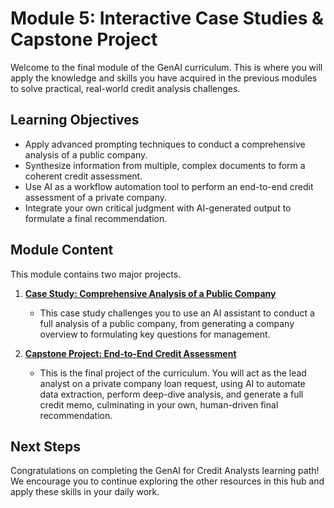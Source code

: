 # Module 5: Interactive Case Studies & Capstone Project

Welcome to the final module of the GenAI curriculum. This is where you will apply the knowledge and skills you have acquired in the previous modules to solve practical, real-world credit analysis challenges.

## Learning Objectives
- Apply advanced prompting techniques to conduct a comprehensive analysis of a public company.
- Synthesize information from multiple, complex documents to form a coherent credit assessment.
- Use AI as a workflow automation tool to perform an end-to-end credit assessment of a private company.
- Integrate your own critical judgment with AI-generated output to formulate a final recommendation.

## Module Content

This module contains two major projects.

1.  **[Case Study: Comprehensive Analysis of a Public Company](./01_Case_Study_Comprehensive_Company_Analysis.md)**
    - This case study challenges you to use an AI assistant to conduct a full analysis of a public company, from generating a company overview to formulating key questions for management.

2.  **[Capstone Project: End-to-End Credit Assessment](./02_Capstone_Project_End_to_End_Credit_Assessment.md)**
    - This is the final project of the curriculum. You will act as the lead analyst on a private company loan request, using AI to automate data extraction, perform deep-dive analysis, and generate a full credit memo, culminating in your own, human-driven final recommendation.

## Next Steps
Congratulations on completing the GenAI for Credit Analysts learning path! We encourage you to continue exploring the other resources in this hub and apply these skills in your daily work.
